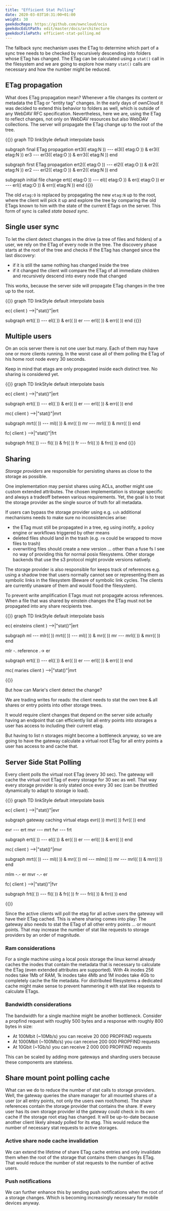 ```yaml
---
title: "Efficient Stat Polling"
date: 2020-03-03T10:31:00+01:00
weight: 30
geekdocRepo: https://github.com/owncloud/ocis
geekdocEditPath: edit/master/docs/architecture
geekdocFilePath: efficient-stat-polling.md
---
```


The fallback sync mechanism uses the ETag to determine which part of a sync tree needs to be checked by recursively descending into folders whose ETag has changed. The ETag can be calculated using a `stat()` call in the filesystem and we are going to explore how many `stat()` calls are necessary and how the number might be reduced.

## ETag propagation

What does ETag propagation mean? Whenever a file changes its content or metadata the ETag or "entity tag" changes. In the early days of ownCloud it was decided to extend this behavior to folders as well, which is outside of any WebDAV RFC specification. Nevertheless, here we are, using the ETag to reflect changes, not only on WebDAV resources but also WebDAV collections. The server will propagate the ETag change up to the root of the tree.

{{<mermaid class="text-center">}}
graph TD
  linkStyle default interpolate basis

  subgraph final ETag propagation
    ert3(( etag:N )) --- el3(( etag:O )) & er3(( etag:N ))
    er3 --- erl3(( etag:O )) & err3(( etag:N ))
  end

  subgraph first ETag propagation
    ert2(( etag:O )) --- el2(( etag:O )) & er2(( etag:N ))
    er2 --- erl2(( etag:O )) & err2(( etag:N ))
  end

  subgraph initial file change
    ert(( etag:O )) --- el(( etag:O )) & er(( etag:O ))
    er --- erl(( etag:O )) & err(( etag:N ))
  end
{{</mermaid>}}

The old `etag:O` is replaced by propagating the new `etag:N` up to the root, where the client will pick it up and explore the tree by comparing the old ETags known to him with the state of the current ETags on the server. This form of sync is called *state based sync*.

## Single user sync
To let the client detect changes in the drive (a tree of files and folders) of a user, we rely on the ETag of every node in the tree. The discovery phase starts at the root of the tree and checks if the ETag has changed since the last discovery:
- if it is still the same nothing has changed inside the tree
- if it changed the client will compare the ETag of all immediate children and recursively descend into every node that changed

This works, because the server side will propagate ETag changes in the tree up to the root.

{{<mermaid class="text-center">}}
graph TD
  linkStyle default interpolate basis

  ec( client ) -->|"stat()"|ert

  subgraph
    ert(( )) --- el(( )) & er(( ))
    er --- erl(( )) & err(( ))
  end
{{</mermaid>}}

## Multiple users
On an ocis server there is not one user but many. Each of them may have one or more clients running. In the worst case all of them polling the ETag of his home root node every 30 seconds.

Keep in mind that etags are only propagated inside each distinct tree. No sharing is considered yet.

{{<mermaid class="text-center">}}
graph TD
  linkStyle default interpolate basis

  ec( client ) -->|"stat()"|ert

  subgraph
    ert(( )) --- el(( )) & er(( ))
    er --- erl(( )) & err(( ))
  end

  mc( client ) -->|"stat()"|mrt

  subgraph
    mrt(( )) --- ml(( )) & mr(( ))
    mr --- mrl(( )) & mrr(( ))
  end

  fc( client ) -->|"stat()"|frt

  subgraph
    frt(( )) --- fl(( )) & fr(( ))
    fr --- frl(( )) & frr(( ))
  end
{{</mermaid>}}

## Sharing
*Storage providers* are responsible for persisting shares as close to the storage as possible.

One implementation may persist shares using ACLs, another might use custom extended attributes. The chosen implementation is storage specific and always a tradeoff between various requirements. Yet, the goal is to treat the storage provider as the single source of truth for all metadata.

If users can bypass the storage provider using e.g. `ssh` additional mechanisms needs to make sure no inconsistencies arise:
- the ETag must still be propagated in a tree, eg using inotify, a policy engine or workflows triggered by other means
- deleted files should land in the trash (e.g. `rm` could be wrapped to move files to trash)
- overwriting files should create a new version ... other than a fuse fs I see no way of providing this for normal posix filesystems. Other storage backends that use the s3 protocol might provide versions natively.

The storage provider is also responsible for keeps track of references e.g. using a shadow tree that users normally cannot see or representing them as symbolic links in the filesystem (Beware of symbolic link cycles. The clients are currently unaware of them and would flood the filesystem).

To prevent write amplification ETags must not propagate across references. When a file that was shared by einstein changes the ETag must not be propagated into any share recipients tree.

{{<mermaid class="text-center">}}
graph TD
  linkStyle default interpolate basis


  ec( einsteins client ) -->|"stat()"|ert

  subgraph
    ml --- mlr(( ))
    mrt(( )) --- ml(( )) & mr(( ))
    mr --- mrl(( )) & mrr(( ))
  end

  mlr -. reference .-> er

  subgraph
    ert(( )) --- el(( )) & er(( ))
    er --- erl(( )) & err(( ))
  end

  mc( maries client ) -->|"stat()"|mrt

{{</mermaid>}}

But how can Marie's client detect the change?

We are trading writes for reads: the client needs to stat the own tree & all shares or entry points into other storage trees.

It would require client changes that depend on the server side actually having an endpoint that can efficiently list all entry points into storages a user has access to including their current etag.

But having to list n storages might become a bottleneck anyway, so we are going to have the gateway calculate a virtual root ETag for all entry points a user has access to and cache that.

## Server Side Stat Polling
Every client polls the virtual root ETag (every 30 sec). The gateway will cache the virtual root ETag of every storage for 30 sec as well. That way every storage provider is only stated once every 30 sec (can be throttled dynamically to adapt to storage io load).


{{<mermaid class="text-center">}}
graph TD
  linkStyle default interpolate basis

  ec( client ) -->|"stat()"|evr

  subgraph gateway caching virtual etags
    evr(( ))
    mvr(( ))
    fvr(( ))
  end

  evr --- ert
  mvr --- mrt
  fvr --- frt

  subgraph
    ert(( )) --- el(( )) & er(( ))
    er --- erl(( )) & err(( ))
  end

  mc( client ) -->|"stat()"|mvr

  subgraph
    mrt(( )) --- ml(( )) & mr(( ))
    ml --- mlm(( ))
    mr --- mrl(( )) & mrr(( ))
  end

  mlm -.- er
  mvr -.- er

  fc( client ) -->|"stat()"|fvr

  subgraph
    frt(( )) --- fl(( )) & fr(( ))
    fr --- frl(( )) & frr(( ))
  end

{{</mermaid>}}

Since the active clients will poll the etag for all active users the gateway will have their ETag cached. This is where sharing comes into play: The gateway also needs to stat the ETag of all other entry points ... or mount points. That may increase the number of stat like requests to storage providers by an order of magnitude.

### Ram considerations

For a single machine using a local posix storage the linux kernel already caches the inodes that contain the metadata that is necessary to calculate the ETag (even extended attributes are supported). With 4k inodes 256 nodes take 1Mb of RAM, 1k inodes take 4Mb and 1M inodes take 4Gb to completely cache the file metadata. For distributed filesystems a dedicated cache might make sense to prevent hammering it with stat like requests to calculate ETags.

### Bandwidth considerations

The bandwidth for a single machine might be another bottleneck. Consider a propfind request with roughly 500 bytes and a response with roughly 800 bytes in size:
- At 100Mbit (~10Mb/s) you can receive 20 000 PROPFIND requests
- At 1000Mbit (~100Mb/s) you can receive 200 000 PROPFIND requests
- At 10Gbit (~1Gb/s) you can receive 2 000 000 PROPFIND requests

This can be scaled by adding more gateways and sharding users because these components are stateless.

## Share mount point polling cache
What can we do to reduce the number of stat calls to storage providers. Well, the gateway queries the share manager for all mounted shares of a user (or all entry points, not only the users own root/home). The share references contain the storage provider that contains the share. If every user has its own storage provider id the gateway could check in its own cache if the storage root etag has changed. It will be up-to-date because another client likely already polled for its etag.
This would reduce the number of necessary stat requests to active storages.

### Active share node cache invalidation
We can extend the lifetime of share ETag cache entries and only invalidate them when the root of the storage that contains them changes its ETag. That would reduce the number of stat requests to the number of active users.

### Push notifications
We can further enhance this by sending push notifications when the root of a storage changes. Which is becoming increasingly necessary for mobile devices anyway.
